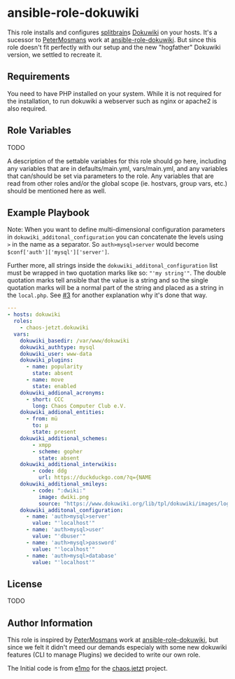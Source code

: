 ansible-role-dokuwiki
=========

This role installs and configures [splitbrain](https://github.com/splitbrain/)s [Dokuwiki](https://dokuwiki.org) on your hosts. It's a sucessor to [PeterMosmans](https://github.com/PeterMosmans) work at [ansible-role-dokuwiki](https://github.com/PeterMosmans/ansible-role-dokuwiki). But since this role doesn't fit perfectly with our setup and the new "hogfather" Dokuwiki version, we settled to recreate it.


Requirements
------------

You need to have PHP installed on your system. While it is not required for the installation, to run dokuwiki a webserver such as nginx or apache2 is also required.

Role Variables
--------------

TODO

A description of the settable variables for this role should go here, including any variables that are in defaults/main.yml, vars/main.yml, and any variables that can/should be set via parameters to the role. Any variables that are read from other roles and/or the global scope (ie. hostvars, group vars, etc.) should be mentioned here as well.

Example Playbook
----------------

<!--Including an example of how to use your role (for instance, with variables passed in as parameters) is always nice for users too:-->

Note: When you want to define multi-dimensional configuration parameters in `dokuwiki_additonal_configuration` you can concatenate the levels using `>` in the name as a separator. So `auth>mysql>server` would become `$conf['auth']['mysql']['server']`.

Further more, all strings inside the `dokuwiki_additonal_configuration` list must be wrapped in two quotation marks like so: `"'my string'"`. The double quotation marks tell ansible that the value is a string and so the single quotation marks will be a normal part of the string and placed as a string in the `local.php`. See [#3](https://github.com/chaos-jetzt/ansible-role-dokuwiki/pull/3#issuecomment-719563190) for another explanation why it's done that way.

```yaml
---
- hosts: dokuwiki
  roles:
    - chaos-jetzt.dokuwiki
  vars:
    dokuwiki_basedir: /var/www/dokuwiki
    dokuwiki_authtype: mysql
    dokuwiki_user: www-data
    dokuwiki_plugins:
      - name: popularity
        state: absent
      - name: move
        state: enabled
    dokuwiki_addional_acronyms:
      - short: CCC
        long: Chaos Computer Club e.V.
    dokuwiki_addional_entities:
      - from: mü
        to: µ
        state: present
    dokuwiki_additional_schemes:
        - xmpp
        - scheme: gopher
          state: absent
    dokuwiki_additional_interwikis:
        - code: ddg
          url: https://duckduckgo.com/?q={NAME
    dokuwiki_additional_smileys:
        - code: ":dwiki:"
          image: dwiki.png
          source: "https://www.dokuwiki.org/lib/tpl/dokuwiki/images/logo.png"
    dokuwiki_additonal_configuration:
      - name: 'auth>mysql>server'
        value: "'localhost'"
      - name: 'auth>mysql>user'
        value: "'dbuser'"
      - name: 'auth>mysql>password'
        value: "'localhost'"
      - name: 'auth>mysql>database'
        value: "'localhost'"
```

License
-------

TODO
<!-- BSD -->

Author Information
------------------

This role is inspired by [PeterMosmans](https://github.com/PeterMosmans) work at [ansible-role-dokuwiki](https://github.com/PeterMosmans/ansible-role-dokuwiki), but since we felt it didn't meed our demands especialy with some new dokuwiki features (CLI to manage Plugins) we decided to write our own role.

The Initial code is from [e1mo](https://github.com/e1mo/) for the [chaos.jetzt](https://chaos.jetzt) project.
